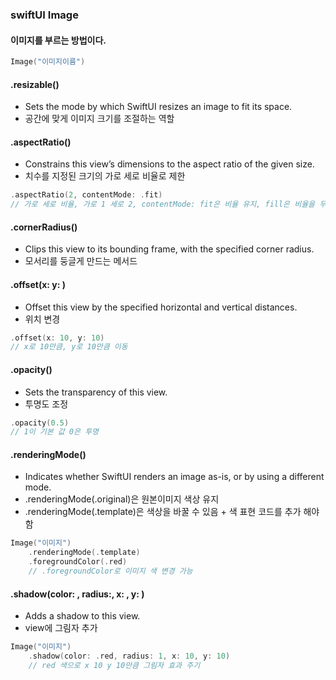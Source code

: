 ### swiftUI Image

#### 이미지를 부르는 방법이다. 
``` swift
Image("이미지이름")
```

#### .resizable()
- Sets the mode by which SwiftUI resizes an image to fit its space.
- 공간에 맞게 이미지 크기를 조절하는 역할


#### .aspectRatio()
- Constrains this view’s dimensions to the aspect ratio of the given size.
- 치수를 지정된 크기의 가로 세로 비율로 제한
``` swift
.aspectRatio(2, contentMode: .fit)
// 가로 세로 비율, 가로 1 세로 2, contentMode: fit은 비율 유지, fill은 비율을 무시하고 크게 만듦
```
#### .cornerRadius()
- Clips this view to its bounding frame, with the specified corner radius.
- 모서리를 둥글게 만드는 메서드

#### .offset(x: y: )
- Offset this view by the specified horizontal and vertical distances.
- 위치 변경
``` swift
.offset(x: 10, y: 10)
// x로 10만큼, y로 10만큼 이동
```

#### .opacity()
- Sets the transparency of this view.
- 투명도 조정
``` swift
.opacity(0.5)
// 1이 기본 값 0은 투명
```

#### .renderingMode()
- Indicates whether SwiftUI renders an image as-is, or by using a different mode.
- .renderingMode(.original)은 원본이미지 색상 유지
- .renderingMode(.template)은 색상을 바꿀 수 있음 + 색 표현 코드를 추가 해야함

``` swift
Image("이미지")
    .renderingMode(.template)
    .foregroundColor(.red)
    // .foregroundColor로 이미지 색 변경 가능
```

#### .shadow(color: , radius:, x: , y: )
- Adds a shadow to this view.
- view에 그림자 추가

``` swift 
Image("이미지")
    .shadow(color: .red, radius: 1, x: 10, y: 10)
    // red 색으로 x 10 y 10만큼 그림자 효과 주기
```
